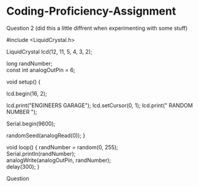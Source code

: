 # Coding-Proficiency-Assignment
Question 2 (did this a little diffrent when experimenting with some stuff)

#include <LiquidCrystal.h>

LiquidCrystal lcd(12, 11, 5, 4, 3, 2);

long randNumber;                                                            
const int analogOutPin = 6;                                                

void setup()
{
 
  lcd.begin(16, 2);

  lcd.print("ENGINEERS GARAGE");
  lcd.setCursor(0, 1);
  lcd.print("  RANDOM NUMBER ");
 
  Serial.begin(9600);

  randomSeed(analogRead(0));
}

void loop()
{
  randNumber = random(0, 255);                                             
  Serial.println(randNumber);                                               
  analogWrite(analogOutPin, randNumber);                                 
  delay(300);
}

Question 
